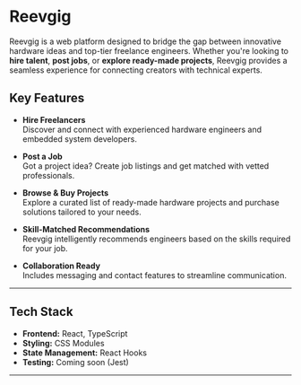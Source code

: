 # Reevgig

Reevgig is a web platform designed to bridge the gap between innovative hardware ideas and top-tier freelance engineers. Whether you're looking to **hire talent**, **post jobs**, or **explore ready-made projects**, Reevgig provides a seamless experience for connecting creators with technical experts.

## Key Features

- **Hire Freelancers**  
  Discover and connect with experienced hardware engineers and embedded system developers.

- **Post a Job**  
  Got a project idea? Create job listings and get matched with vetted professionals.

- **Browse & Buy Projects**  
  Explore a curated list of ready-made hardware projects and purchase solutions tailored to your needs.

- **Skill-Matched Recommendations**  
  Reevgig intelligently recommends engineers based on the skills required for your job.

- **Collaboration Ready**  
  Includes messaging and contact features to streamline communication.

---

## Tech Stack

- **Frontend:** React, TypeScript  
- **Styling:** CSS Modules  
- **State Management:** React Hooks  
- **Testing:** Coming soon (Jest)

---
